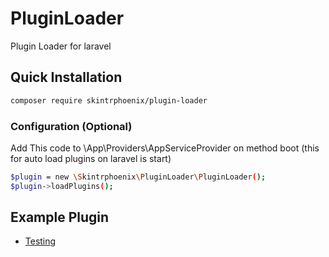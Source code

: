 # PluginLoader
Plugin Loader for laravel

## Quick Installation

```bash
composer require skintrphoenix/plugin-loader
```

### Configuration (Optional)

Add This code to \App\Providers\AppServiceProvider on method boot
(this for auto load plugins on laravel is start)
```bash
$plugin = new \Skintrphoenix\PluginLoader\PluginLoader();
$plugin->loadPlugins();
```

## Example Plugin

- [Testing](https://github.com/Skintrphoenix/TestingPlugin)
